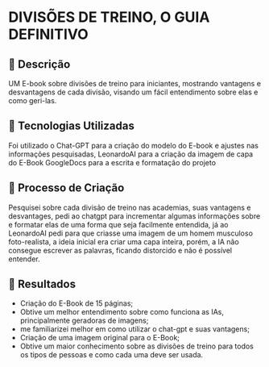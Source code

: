 # DIVISÕES DE TREINO, O GUIA DEFINITIVO

## 📒 Descrição
UM E-book sobre divisões de treino para iniciantes, mostrando vantagens e desvantagens de cada divisão,
visando um fácil entendimento sobre elas e como geri-las.

## 🤖 Tecnologias Utilizadas
Foi utilizado o Chat-GPT para a criação do modelo do E-book e ajustes nas informações pesquisadas,
LeonardoAI para a criação da imagem de capa do E-Book
GoogleDocs para a escrita e formatação do projeto

## 🧐 Processo de Criação
Pesquisei sobre cada divisão de treino nas academias, suas vantagens e desvantages,
pedi ao chatgpt para incrementar algumas informações sobre e formatar elas de uma forma que seja facilmente entendida,
já ao LeonardoAI pedi para que criasse uma imagem de um homem musculoso foto-realista, a ideia inicial era criar uma capa inteira,
porém, a IA não consegue escrever as palavras, ficando distorcido e não é possível entender.

## 🚀 Resultados
* Criação do E-Book de 15 páginas;
* Obtive um melhor entendimento sobre como funciona as IAs, principalmente geradoras de imagens;
* me familiarizei melhor em como utilizar o chat-gpt e suas vantagens;
* Criação de uma imagem original para o E-Book;
* Obtive um maior conhecimento sobre as divisões de treino para todos os tipos de pessoas e como cada uma deve ser usada.



